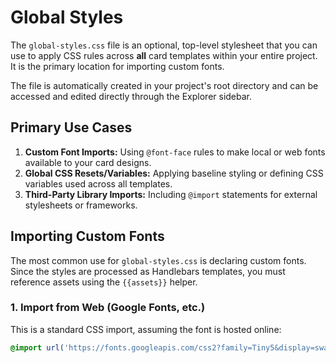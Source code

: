 # Global Styles

The `global-styles.css` file is an optional, top-level stylesheet that you can use to apply CSS rules across **all** card templates within your entire project. It is the primary location for importing custom fonts.

The file is automatically created in your project's root directory and can be accessed and edited directly through the Explorer sidebar.

## Primary Use Cases

1.  **Custom Font Imports:** Using `@font-face` rules to make local or web fonts available to your card designs.
2.  **Global CSS Resets/Variables:** Applying baseline styling or defining CSS variables used across all templates.
3.  **Third-Party Library Imports:** Including `@import` statements for external stylesheets or frameworks.

## Importing Custom Fonts

The most common use for `global-styles.css` is declaring custom fonts. Since the styles are processed as Handlebars templates, you must reference assets using the `{{assets}}` helper.

### 1. Import from Web (Google Fonts, etc.)
This is a standard CSS import, assuming the font is hosted online:

```css
@import url('https://fonts.googleapis.com/css2?family=Tiny5&display=swap');